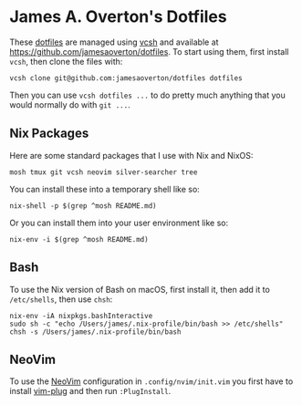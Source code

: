 # James A. Overton's Dotfiles

These [dotfiles](http://dotfiles.github.io) are managed using [vcsh](https://github.com/RichiH/vcsh) and available at <https://github.com/jamesaoverton/dotfiles>. To start using them, first install `vcsh`, then clone the files with:

    vcsh clone git@github.com:jamesaoverton/dotfiles dotfiles

Then you can use `vcsh dotfiles ...` to do pretty much anything that you would normally do with `git ...`.

## Nix Packages

Here are some standard packages that I use with Nix and NixOS:

```
mosh tmux git vcsh neovim silver-searcher tree
```

You can install these into a temporary shell like so:

```
nix-shell -p $(grep ^mosh README.md)
```

Or you can install them into your user environment like so:

```
nix-env -i $(grep ^mosh README.md)
```

## Bash

To use the Nix version of Bash on macOS, first install it, then add it to `/etc/shells`, then use `chsh`:

```
nix-env -iA nixpkgs.bashInteractive
sudo sh -c "echo /Users/james/.nix-profile/bin/bash >> /etc/shells"
chsh -s /Users/james/.nix-profile/bin/bash
```

## NeoVim

To use the [NeoVim](https://neovim.io) configuration in `.config/nvim/init.vim` you first have to install [vim-plug](https://github.com/junegunn/vim-plug) and then run `:PlugInstall`.

